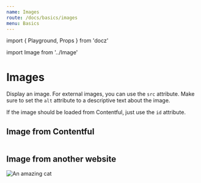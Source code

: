 ```yaml
---
name: Images
route: /docs/basics/images
menu: Basics
---
```


import { Playground, Props } from 'docz'

import Image from '../Image'

# Images

Display an image. For external images, you can use the `src` attribute. Make sure to set the `alt` attribute to a descriptive text about the image.

If the image should be loaded from Contentful, just use the `id` attribute.

<Props of={Image} />

## Image from Contentful

<Playground>
<Image id="6dpwDda4RBJgYqbDPGR9dj" maxWidth="600"/>
</Playground>

## Image from another website

<Playground>
<Image src="https://source.unsplash.com/400x300/weekly?cat" alt="An amazing cat" maxWidth="300"/>
</Playground>